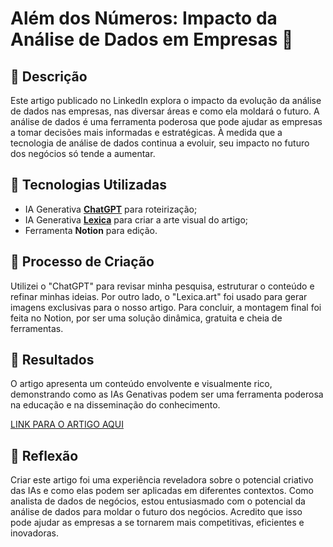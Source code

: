 # Além dos Números: Impacto da Análise de Dados em Empresas 🌌

## 📒 Descrição
Este artigo publicado no LinkedIn explora o impacto da evolução da análise de dados nas empresas, nas diversar áreas e como ela moldará o futuro. A análise de dados é uma ferramenta poderosa que pode ajudar as empresas a tomar decisões mais informadas e estratégicas. À medida que a tecnologia de análise de dados continua a evoluir, seu impacto no futuro dos negócios só tende a aumentar.

## 🤖 Tecnologias Utilizadas
- IA Generativa **[ChatGPT](https://chat.openai.com)** para roteirização;
- IA Generativa **[Lexica](https://lexica.art/)** para criar a arte visual do artigo;
- Ferramenta **Notion** para edição.

## 🧐 Processo de Criação
Utilizei o "ChatGPT" para revisar minha pesquisa, estruturar o conteúdo e refinar minhas ideias. Por outro lado, o "Lexica.art" foi usado para gerar imagens exclusivas para o nosso artigo. Para concluir, a montagem final foi feita no Notion, por ser uma solução dinâmica, gratuita e cheia de ferramentas.

## 🚀 Resultados
O artigo apresenta um conteúdo envolvente e visualmente rico, demonstrando como as IAs Genativas podem ser uma ferramenta poderosa na educação e na disseminação do conhecimento.

[LINK PARA O ARTIGO AQUI](https://www.linkedin.com/pulse/al%25C3%25A9m-dos-n%25C3%25BAmeros-impacto-da-an%25C3%25A1lise-de-dados-em-daniel-dos-santos-715hf/?trackingId=fs5FX%2FIAT4aKXJnkIPiI9g%3D%3D)

## 💭 Reflexão
Criar este artigo foi uma experiência reveladora sobre o potencial criativo das IAs e como elas podem ser aplicadas em diferentes contextos. Como analista de dados de negócios, estou entusiasmado com o potencial da análise de dados para moldar o futuro dos negócios. Acredito que isso pode ajudar as empresas a se tornarem mais competitivas, eficientes e inovadoras.
